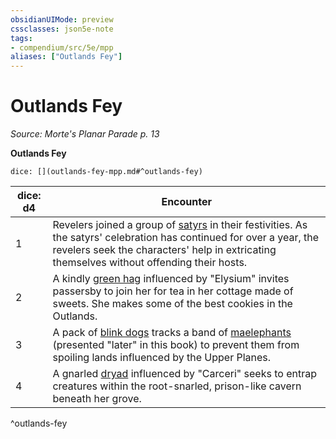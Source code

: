 ```yaml
---
obsidianUIMode: preview
cssclasses: json5e-note
tags:
- compendium/src/5e/mpp
aliases: ["Outlands Fey"]
---
```

# Outlands Fey
*Source: Morte's Planar Parade p. 13* 

**Outlands Fey**

`dice: [](outlands-fey-mpp.md#^outlands-fey)`

| dice: d4 | Encounter |
|----------|-----------|
| 1 | Revelers joined a group of [satyrs](2-Mechanics/CLI/bestiary/fey/satyr.md) in their festivities. As the satyrs' celebration has continued for over a year, the revelers seek the characters' help in extricating themselves without offending their hosts. |
| 2 | A kindly [green hag](2-Mechanics/CLI/bestiary/fey/green-hag.md) influenced by "Elysium" invites passersby to join her for tea in her cottage made of sweets. She makes some of the best cookies in the Outlands. |
| 3 | A pack of [blink dogs](2-Mechanics/CLI/bestiary/fey/blink-dog.md) tracks a band of [maelephants](2-Mechanics/CLI/bestiary/fiend/maelephant-mpp.md) (presented "later" in this book) to prevent them from spoiling lands influenced by the Upper Planes. |
| 4 | A gnarled [dryad](2-Mechanics/CLI/bestiary/fey/dryad.md) influenced by "Carceri" seeks to entrap creatures within the root-snarled, prison-like cavern beneath her grove. |
^outlands-fey